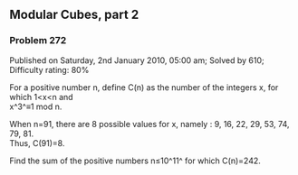 Modular Cubes, part 2
---------------------

### Problem 272

Published on Saturday, 2nd January 2010, 05:00 am; Solved by 610;
Difficulty rating: 80%

For a positive number n, define C(n) as the number of the integers x,
for which 1\<x\<n and\
x^3^≡1 mod n.

When n=91, there are 8 possible values for x, namely : 9, 16, 22, 29,
53, 74, 79, 81.\
 Thus, C(91)=8.

Find the sum of the positive numbers n≤10^11^ for which C(n)=242.

